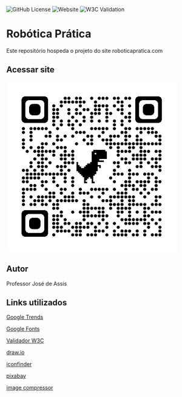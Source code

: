 ![GitHub License](https://img.shields.io/github/license/professorjosedeassis/roboticapratica)
![Website](https://img.shields.io/website?url=https%3A%2F%2Fprofessorjosedeassis.github.io%2Froboticapratica%2F)
![W3C Validation](https://img.shields.io/w3c-validation/html?targetUrl=https%3A%2F%2Fprofessorjosedeassis.github.io%2Froboticapratica%2F)

# Robótica Prática
Este repositório hospeda o projeto do site roboticapratica.com
## Acessar site
![QrCode](https://github.com/professorjosedeassis/roboticapratica/blob/main/doc/qrcode_professorjosedeassis.github.io.png)
## Autor
Professor José de Assis
## Links utilizados
[Google Trends](https://trends.google.com.br/trends/)

[Google Fonts](https://fonts.google.com/)

[Validador W3C](https://validator.w3.org/)

[draw.io](https://app.diagrams.net/)

[iconfinder](https://www.iconfinder.com/)

[pixabay](https://pixabay.com/pt/)

[image compressor](https://imagecompressor.com/)
